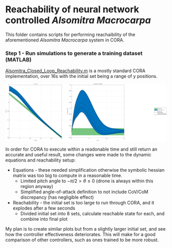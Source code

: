 # Reachability of neural network controlled _Alsomitra Macrocarpa_
 
This folder contains scripts for performing reachaibility of the aforementioned _Alsomitra Macrocarpa_ system in CORA.

### Step 1 - Run simulations to generate a training dataset (MATLAB)

[Alsomitra_Closed_Loop_Reachability.m](https://github.com/ckessler2/phd/blob/main/Alsomitra_NNCS/Reachability/Alsomitra_Closed_Loop_Reachability.m) is a mostly standard CORA implementation, over 16s with the initial set being a range of y positions.

<p align="center"> 
 <img src="https://github.com/ckessler2/phd/blob/main/Alsomitra_NNCS/Reachability/Reach_8_01.png" width="1250" class="center" />
</p>

In order for CORA to execute within a readonable time and still return an accurate and useful result, some changes were made to the dynamic equations and reachability setup:
- Equations - these needed simplification otherwise the symbolic hessian matrix was too big to compute in a reasonable time.
    - Limited pitch angle to $-\pi/2 > \theta \leq 0$ (drone is always within this region anyway)
    - Simplified angle-of-attack definition to not include CoV/CoM discrepancy (has negligible effect)
- Reachability - the initial set is too large to run through CORA, and it explodes after a few seconds
    - Divided initial set into 8 sets, calculate reachable state for each, and combine into final plot

My plan is to create similar plots but from a slightly larger initial set, and see how the controller effectiveness deteriorates. This will make for a good comparison of other controllers, such as ones trained to be more robust.
